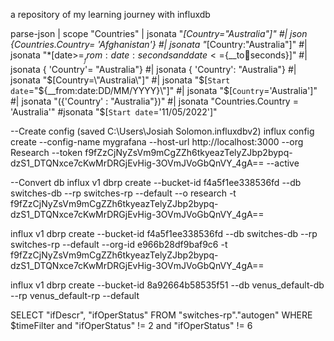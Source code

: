 a repository of my learning journey with influxdb

parse-json
| scope "Countries"
| jsonata "*[Country="Australia"]"
#| json {Countries.Country= 'Afghanistan'}
#| jsonata "*[Country:"Australia"]"
#| jsonata "*[date>=${__from:date:seconds} and date<=${__to:date:seconds}]"
#| jsonata { 'Country'= "Australia"} 
#| jsonata { 'Country': "Australia"} 
#| jsonata "$[Country=\"Australia\"]"
#| jsonata "$[`Start date`=\"${__from:date:DD/MM/YYYY}\"]"
#| jsonata "$[`Country`='Australia']"
#| jsonata "({'Country' : "Australia"})"
#| jsonata "Countries.Country = 'Australia'"
#jsonata "$[`Start date`='11/05/2022']"

--Create config (saved C:\Users\Josiah Solomon\.influxdbv2)
influx config create --config-name mygrafana --host-url http://localhost:3000 --org Research --token f9fZzCjNyZsVm9mCgZZh6tkyeazTelyZJbp2bypq-dzS1_DTQNxce7cKwMrDRGjEvHig-3OVmJVoGbQnVY_4gA== --active

--Convert db
influx v1 dbrp create --bucket-id f4a5f1ee338536fd --db switches-db --rp switches-rp --default --o research -t f9fZzCjNyZsVm9mCgZZh6tkyeazTelyZJbp2bypq-dzS1_DTQNxce7cKwMrDRGjEvHig-3OVmJVoGbQnVY_4gA==

influx v1 dbrp create --bucket-id f4a5f1ee338536fd --db switches-db --rp switches-rp --default --org-id e966b28df9baf9c6 -t f9fZzCjNyZsVm9mCgZZh6tkyeazTelyZJbp2bypq-dzS1_DTQNxce7cKwMrDRGjEvHig-3OVmJVoGbQnVY_4gA==

influx v1 dbrp create --bucket-id 8a92664b58535f51 --db venus_default-db --rp venus_default-rp --default

SELECT "ifDescr", "ifOperStatus" FROM "switches-rp"."autogen" WHERE $timeFilter and "ifOperStatus" != 2 and  "ifOperStatus" != 6 